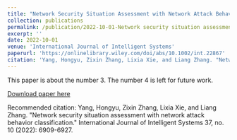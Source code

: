 ```yaml
---
title: "Network Security Situation Assessment with Network Attack Behavior Classification"
collection: publications
permalink: /publication/2022-10-01-Network security situation assessment with network attack behavior classification
excerpt: ''
date: 2022-10-01
venue: 'International Journal of Intelligent Systems'
paperurl: 'https://onlinelibrary.wiley.com/doi/abs/10.1002/int.22867'
citation: 'Yang, Hongyu, Zixin Zhang, Lixia Xie, and Liang Zhang. "Network security situation assessment with network attack behavior classification." International Journal of Intelligent Systems 37, no. 10 (2022): 6909-6927.'
---
```

This paper is about the number 3. The number 4 is left for future work.

[Download paper here](http://academicpages.github.io/files/paper3.pdf)

Recommended citation: Yang, Hongyu, Zixin Zhang, Lixia Xie, and Liang Zhang. "Network security situation assessment with network attack behavior classification." International Journal of Intelligent Systems 37, no. 10 (2022): 6909-6927.